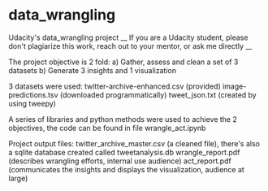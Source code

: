 # data_wrangling
Udacity's data_wrangling project
__ If you are a Udacity student, please don't plagiarize this work, reach out to your mentor, or ask me directly __

The project objective is 2 fold:
a) Gather, assess and clean a set of 3 datasets
b) Generate 3 insights and 1 visualization

3 datasets were used:
twitter-archive-enhanced.csv (provided)
image-predictions.tsv (downloaded programmatically)
tweet_json.txt (created by using tweepy)

A series of libraries and python methods were used to achieve the 2 objectives, the code can be found in file
wrangle_act.ipynb

Project output files:
twitter_archive_master.csv (a cleaned file), there's also a sqlite database created called tweetanalysis.db
wrangle_report.pdf (describes wrangling efforts, internal use audience)
act_report.pdf (communicates the insights and displays the visualization, audience at large)
